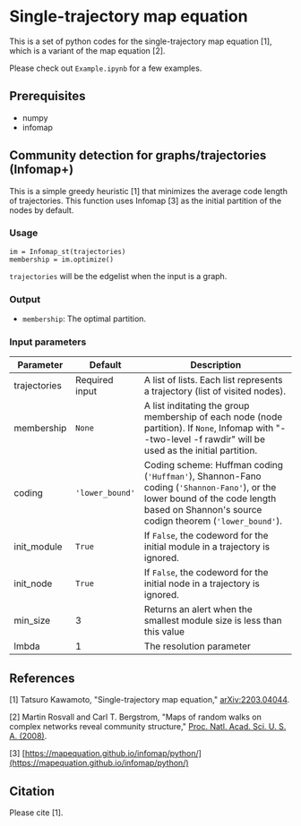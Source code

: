 # Single-trajectory map equation

This is a set of python codes for the single-trajectory map equation [1], which is a variant of the map equation [2]. 

Please check out `Example.ipynb` for a few examples. 

## Prerequisites
- numpy
- infomap


## Community detection for graphs/trajectories (Infomap+)

This is a simple greedy heuristic [1] that minimizes the average code length of trajectories. 
This function uses Infomap [3] as the initial partition of the nodes by default. 

### Usage
```
im = Infomap_st(trajectories)
membership = im.optimize()
```    
`trajectories` will be the edgelist when the input is a graph.

### Output
- `membership`: The optimal partition.


### Input parameters

| Parameter          | Default        | Description                                                                                                 | 
| ------------------ | -------------- | ----------------------------------------------------------------------------------------------------------- | 
| trajectories       | Required input | A list of lists. Each list represents a trajectory (list of visited nodes).                               | 
| membership       | `None` | A list inditating the group membership of each node (node partition). If `None`, Infomap with "--two-level -f rawdir" will be used as the initial partition.                               | 
| coding | `'lower_bound'` | Coding scheme: Huffman coding (`'Huffman'`), Shannon-Fano coding (`'Shannon-Fano'`), or the lower bound of the code length based on Shannon's source codign theorem (`'lower_bound'`).                                           | 
| init_module           | `True`             | If `False`, the codeword for the initial module in a trajectory is ignored.   | 
| init_node           | `True`             | If `False`, the codeword for the initial node in a trajectory is ignored.   | 
| min_size           | 3             | Returns an alert when the smallest module size is less than this value   | 
| lmbda           | 1             | The resolution parameter | 



## References
[1] Tatsuro Kawamoto, "Single-trajectory map equation," [arXiv:2203.04044](https://arxiv.org/abs/2203.04044).

[2] Martin Rosvall and Carl T. Bergstrom, "Maps of random walks on complex networks reveal community structure," [Proc. Natl. Acad. Sci. U. S. A. (2008)](https://www.pnas.org/doi/full/10.1073/pnas.0706851105).

[3] [https://mapequation.github.io/infomap/python/](https://mapequation.github.io/infomap/python/)

## Citation
Please cite [1].